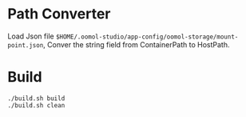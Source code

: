 # Path Converter

Load Json file `$HOME/.oomol-studio/app-config/oomol-storage/mount-point.json`,
Conver the string field from ContainerPath to HostPath.

# Build
```
./build.sh build
./build.sh clean
```
